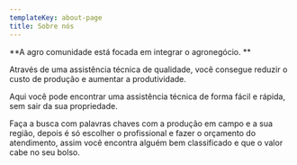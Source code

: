 ```yaml
---
templateKey: about-page
title: Sobre nós
---
```

**A agro comunidade está focada em integrar o agronegócio. **

Através de uma assistência técnica de qualidade, você consegue reduzir o custo de produção e aumentar a produtividade. 

Aqui você pode encontrar uma assistência técnica de forma fácil e rápida, sem sair da sua propriedade. 

Faça a busca com palavras chaves com a produção em campo e a sua região, depois é só escolher o profissional e fazer o orçamento do atendimento, assim você encontra alguém bem classificado e que o valor cabe no seu bolso.
